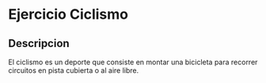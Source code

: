 # Ejercicio Ciclismo
## Descripcion
El ciclismo es un deporte que consiste en montar una bicicleta para recorrer circuitos en pista cubierta o al aire libre.